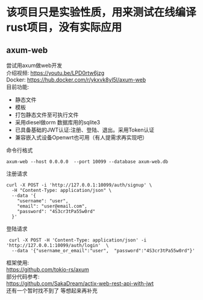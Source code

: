 # 该项目只是实验性质，用来测试在线编译rust项目，没有实际应用    
## axum-web
尝试用axum做web开发    
介绍视频: https://youtu.be/LPD0rtw6jzg  
Docker: https://hub.docker.com/r/ykxvk8yl5l/axum-web   
目前功能:  
* 静态文件  
* 模板  
* 打包静态文件至可执行文件  
* 采用diesel做orm 数据库用的sqlite3  
* 已具备基础的JWT认证:注册、登陆、退出。采用Token认证  
* 兼容嵌入式设备Openwrt也可用（有人提需求再实现吧）


命令行格式   
```
axum-web --host 0.0.0.0  --port 10099 --database axum-web.db
```
注册请求
```
curl -X POST -i 'http://127.0.0.1:10099/auth/signup' \
  -H "Content-Type: application/json" \
  --data '{
    "username": "user",
    "email": "user@email.com",
    "password": "4S3cr3tPa55w0rd"
  }'
```

登陆请求
```
 curl -X POST -H 'Content-Type: application/json' -i 'http://127.0.0.1:10099/auth/login'  \
  --data '{"username_or_email":"user",  "password":"4S3cr3tPa55w0rd"}'
```





框架使用:    
https://github.com/tokio-rs/axum     
部分代码参考:   
https://github.com/SakaDream/actix-web-rest-api-with-jwt   
还有一个暂时找不到了 等想起来再补充  

